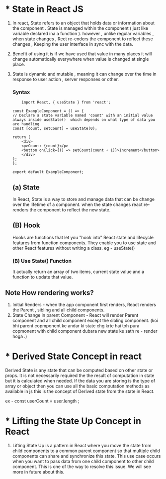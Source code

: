 # * State in React JS
1. In react, State refers to an object that holds data or information about the component . State is managed within the component ( just like variable declared ina a function ). however , unlike regular variables , when state changes , Rect re-enders the component to reflect these changes , Keeping the user interface in sync with the data.
2. Benefit of using it is if we have used that value in many places it will change automatically everywhere when value is changed at single place.
2. State is dynamic and mutable , meaning it can change over the time in response to user action , server responses or other.

    ### Syntax
    ```
        import React, { useState } from 'react';

    const ExampleComponent = () => {
    // Declare a state variable named 'count' with an initial value always inside useState()  which depends on what type of data you are handling 
    const [count, setCount] = useState(0);

    return (
        <div>
        <p>Count: {count}</p>
        <button onClick={() => setCount(count + 1)}>Increment</button>
        </div>
    );
    };

    export default ExampleComponent;
    ```

    ## (a) State 
    In React, State is a way to store and manage data that can be change over the lifetime of  a component. when the state changes react re-renders the component to reflect the new state.
    ## (B) Hook
    Hooks are functions that let you "hook into" React state and lifecycle features from function components. They enable you to use state and other React features without writing a class.
    eg - useState()
    ### (B) Use State() Function 
    It actually return an array of two items, current state value and a function to update that value.
    
## Note How rendering works?
1. Initial Renders - when the app component first renders, React renders the Parent , sibling and all child components.
2. State Change in parent Component - React will render Parent component and all child component except the sibling component. (koi bhi parent copmponent ke andar ki state chg krte hai toh pura copmonent with child component dubara new state ke sath re - render hoga .)

# * Derived State Concept in react
Derived State is any state that can be computed based on other state or props. It is not necessarily required the the result of computation in state but it is calculated when needed. 
If the data you are storing is the type of array or object then you can use all the basic computation methods as available in js this is the concept of Derived state from the state in React.

ex - const userCount = user.length ;

# * Lifting the State Up Concept in React
1. Lifting State Up is a pattern in React where you move the state from child components to a common parent component so that multiple child components can share and synchronize this state. This use case occurs when you want to pass data from one child component to other child component. This is one of the way to resolve this issue. We will see more in future about this.
